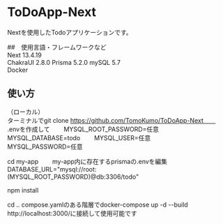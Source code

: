 # ToDoApp-Next
Nextを使用したTodoアプリケーションです。

##　使用言語・フレームワークなど  
Next 13.4.19  
ChakraUI 2.8.0
Prisma 5.2.0
mySQL 5.7  
Docker

## 使い方  
（ローカル）  
ターミナルでgit clone https://github.com/TomoKumo/ToDoApp-Next　　
.envを作成して　　
MYSQL_ROOT_PASSWORD=任意　　
MYSQL_DATABASE=todo　　
MYSQL_USER=任意　　
MYSQL_PASSWORD=任意　　

cd my-app　　
my-app内に存在するprismaの.envを編集　　
DATABASE_URL="mysql://root:(MYSQL_ROOT_PASSWORD)@db:3306/todo"

npm install  

cd ..
compose.yamlのある階層でdocker-compose up -d --build  
http://localhost:3000/に接続して使用可能です  


